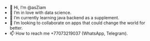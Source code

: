 - 👋 Hi, I’m @asZiam
- 👀 I’m in love with data science.
- 🌱 I’m currently learning java backend as a supplement.
- 💞️ I’m looking to collaborate on apps that could change the world for better.
- 📫 How to reach me +77073219037 (WhatsApp, Telegram).

<!---
asZiam/asZiam is a ✨ special ✨ repository because its `README.md` (this file) appears on your GitHub profile.
You can click the Preview link to take a look at your changes.
--->

